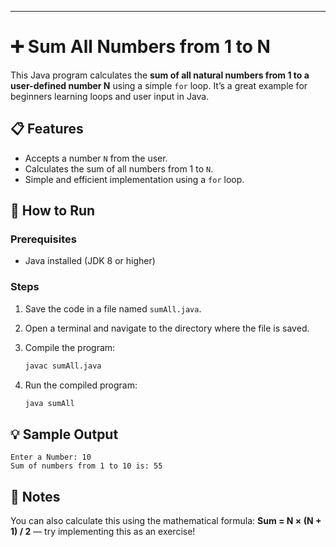 

---

# ➕ Sum All Numbers from 1 to N

This Java program calculates the **sum of all natural numbers from 1 to a user-defined number N** using a simple `for` loop. It’s a great example for beginners learning loops and user input in Java.

## 📋 Features

* Accepts a number `N` from the user.
* Calculates the sum of all numbers from 1 to `N`.
* Simple and efficient implementation using a `for` loop.

## 🚀 How to Run

### Prerequisites

* Java installed (JDK 8 or higher)

### Steps

1. Save the code in a file named `sumAll.java`.
2. Open a terminal and navigate to the directory where the file is saved.
3. Compile the program:

   ```bash
   javac sumAll.java
   ```
4. Run the compiled program:

   ```bash
   java sumAll
   ```

## 💡 Sample Output

```
Enter a Number: 10
Sum of numbers from 1 to 10 is: 55
```

## 📌 Notes

You can also calculate this using the mathematical formula:
**Sum = N × (N + 1) / 2** — try implementing this as an exercise!


